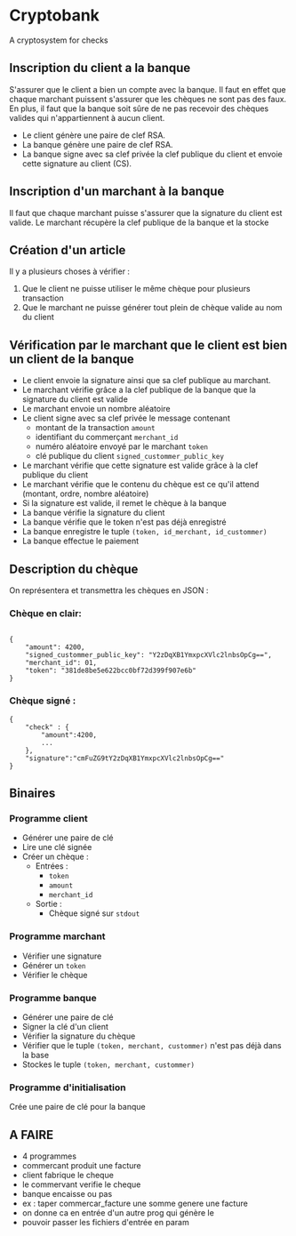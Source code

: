 # Cryptobank

A cryptosystem for checks

## Inscription du client a la banque

S'assurer que le client a bien un compte avec la banque. Il faut en effet que chaque marchant puissent s'assurer que les chèques ne sont pas des faux.
En plus, il faut que la banque soit sûre de ne pas recevoir des chèques valides qui n'appartiennent à aucun client.

 + Le client génère une paire de clef RSA.
 + La banque génère une paire de clef RSA.
 + La banque signe avec sa clef privée la clef publique du client et envoie cette signature au client (CS).

## Inscription d'un marchant à la banque

Il faut que chaque marchant puisse s'assurer que la signature du client est valide.
Le marchant récupère la clef publique de la banque et la stocke

## Création d'un article

Il y a plusieurs choses à vérifier :

  1. Que le client ne puisse utiliser le même chèque pour plusieurs transaction
  2. Que le marchant ne puisse générer tout plein de chèque valide au nom du client

## Vérification par le marchant que le client est bien un client de la banque

  + Le client envoie la signature ainsi que sa clef publique au marchant.
  + Le marchant vérifie grâce a la clef publique de la banque que la signature du client est valide
  + Le marchant envoie un nombre aléatoire
  + Le client signe avec sa clef privée le message contenant
    - montant de la transaction ``amount``
    - identifiant du commerçant ``merchant_id``
    - numéro aléatoire envoyé par le marchant ``token``
    - clé publique du client ``signed_custommer_public_key``
  + Le marchant vérifie que cette signature est valide grâce à la clef publique du client
  + Le marchant vérifie que le contenu du chèque est ce qu'il attend (montant, ordre, nombre aléatoire)
  + Si la signature est valide, il remet le chèque à la banque
  + La banque vérifie la signature du client
  + La banque vérifie que le token n'est pas déjà enregistré
  + La banque enregistre le tuple ``(token, id_merchant, id_custommer)``
  + La banque effectue le paiement


## Description du chèque

On représentera et transmettra les chèques en JSON :

### Chèque en clair:

```

{
    "amount": 4200,
    "signed_custommer_public_key": "Y2zDqXB1YmxpcXVlc2lnbsOpCg==",
    "merchant_id": 01,
    "token": "381de8be5e622bcc0bf72d399f907e6b"
}

```


### Chèque signé :

```
{
    "check" : {
        "amount":4200,
        ...
    },
    "signature":"cmFuZG9tY2zDqXB1YmxpcXVlc2lnbsOpCg=="
}
```


## Binaires

### Programme client

   - Générer une paire de clé
   - Lire une clé signée
   - Créer un chèque :
      - Entrées :
        - ``token``
        - ``amount``
        - ``merchant_id``
      - Sortie :
        - Chèque signé sur ``stdout``


### Programme marchant

  - Vérifier une signature
  - Générer un ``token``
  - Vérifier le chèque

### Programme banque

  - Générer une paire de clé
  - Signer la clé d'un client
  - Vérifier la signature du chèque
  - Vérifier que le tuple ``(token, merchant, custommer)`` n'est pas déjà dans la base
  - Stockes le tuple ``(token, merchant, custommer)``


### Programme d'initialisation

Crée une paire de clé pour la banque



## A FAIRE

  + 4 programmes
  + commercant produit une facture
  + client fabrique le cheque
  + le commervant verifie le cheque
  + banque encaisse ou pas
  + ex : taper commercar_facture une somme genere une facture
  + on donne ca en entrée d'un autre prog qui génère le
  + pouvoir passer les fichiers d'entrée en param
